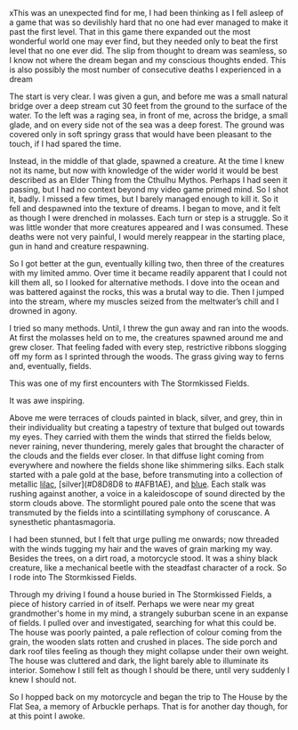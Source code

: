 xThis was an unexpected find for me, I had been thinking as I fell asleep of a game that was so devilishly hard that no one had ever managed to make it past the first level. That in this game there expanded out the most wonderful world one may ever find, but they needed only to beat the first level that no one ever did. The slip from thought to dream was seamless, so I know not where the dream began and my conscious thoughts ended. This is also possibly the most number of consecutive deaths I experienced in a dream

  

The start is very clear. I was given a gun, and before me was a small natural bridge over a deep stream cut 30 feet from the ground to the surface of the water. To the left was a raging sea, in front of me, across the bridge, a small glade, and on every side not of the sea was a deep forest. The ground was covered only in soft springy grass that would have been pleasant to the touch, if I had spared the time.

  

Instead, in the middle of that glade, spawned a creature. At the time I knew not its name, but now with knowledge of the wider world it would be best described as an Elder Thing from the Cthulhu Mythos. Perhaps I had seen it passing, but I had no context beyond my video game primed mind. So I shot it, badly. I missed a few times, but I barely managed enough to kill it. So it fell and despawned into the texture of dreams. I began to move, and it felt as though I were drenched in molasses. Each turn or step is a struggle. So it was little wonder that more creatures appeared and I was consumed. These deaths were not very painful, I would merely reappear in the starting place, gun in hand and creature respawning.

  

So I got better at the gun, eventually killing two, then three of the creatures with my limited ammo. Over time it became readily apparent that I could not kill them all, so I looked for alternative methods. I dove into the ocean and was battered against the rocks, this was a brutal way to die. Then I jumped into the stream, where my muscles seized from the meltwater’s chill and I drowned in agony.

  

I tried so many methods. Until, I threw the gun away and ran into the woods. At first the molasses held on to me, the creatures spawned around me and grew closer. That feeling faded with every step, restrictive ribbons slogging off my form as I sprinted through the woods. The grass giving way to ferns and, eventually, fields.

  

This was one of my first encounters with The Stormkissed Fields.

  

It was awe inspiring.

  

Above me were terraces of clouds painted in black, silver, and grey, thin in their individuality but creating a tapestry of texture that bulged out towards my eyes. They carried with them the winds that stirred the fields below, never raining, never thundering, merely gales that brought the character of the clouds and the fields ever closer. In that diffuse light coming from everywhere and nowhere the fields shone like shimmering silks. Each stalk started with a pale gold at the base, before transmuting into a collection of metallic [lilac](#CEA2FD), [silver](#D8D8D8 to #AFB1AE), and [blue](#B3CBE4). Each stalk was rushing against another, a voice in a kaleidoscope of sound directed by the storm clouds above. The stormlight poured pale onto the scene that was transmuted by the fields into a scintillating symphony of coruscance. A synesthetic phantasmagoria.

  

I had been stunned, but I felt that urge pulling me onwards; now threaded with the winds tugging my hair and the waves of grain marking my way. Besides the trees, on a dirt road, a motorcycle stood. It was a shiny black creature, like a mechanical beetle with the steadfast character of a rock. So I rode into The Stormkissed Fields.

  

Through my driving I found a house buried in The Stormkissed Fields, a piece of history carried in of itself. Perhaps we were near my great grandmother's home in my mind, a strangely suburban scene in an expanse of fields. I pulled over and investigated, searching for what this could be. The house was poorly painted, a pale reflection of colour coming from the grain, the wooden slats rotten and crushed in places. The side porch and dark roof tiles feeling as though they might collapse under their own weight. The house was cluttered and dark, the light barely able to illuminate its interior. Somehow I still felt as though I should be there, until very suddenly I knew I should not.

  

So I hopped back on my motorcycle and began the trip to The House by the Flat Sea, a memory of Arbuckle perhaps. That is for another day though, for at this point I awoke.
